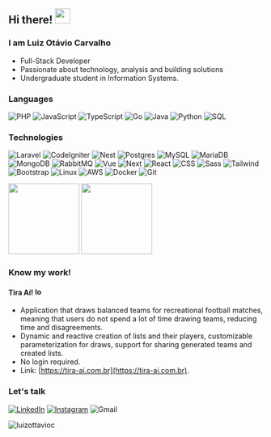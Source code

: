 ## Hi there! <img src="https://raw.githubusercontent.com/iampavangandhi/iampavangandhi/master/gifs/Hi.gif" width="30px"></h2>

### I am Luiz Otávio Carvalho
- Full-Stack Developer
- Passionate about technology, analysis and building solutions
- Undergraduate student in Information Systems.

### Languages
![PHP](https://img.shields.io/badge/-PHP-000?&logo=PHP)
![JavaScript](https://img.shields.io/badge/-JavaScript-000?&logo=JavaScript)
![TypeScript](https://img.shields.io/badge/-TypeScript-000?&logo=TypeScript)
![Go](https://img.shields.io/badge/-Go-000?&logo=Go)
![Java](https://img.shields.io/badge/-Java-000?&logo=openjdk)
![Python](https://img.shields.io/badge/-Python-000?&logo=Python)
![SQL](https://img.shields.io/badge/-SQL-000?&logo=amazonrds)

### Technologies
![Laravel](https://img.shields.io/badge/-Laravel-000?&logo=Laravel)
![CodeIgniter](https://img.shields.io/badge/-CodeIgniter-000?&logo=CodeIgniter)
![Nest](https://img.shields.io/badge/-NestJS-000?&logo=NestJS)
![Postgres](https://img.shields.io/badge/-Postgres-000?&logo=PostgreSQL)
![MySQL](https://img.shields.io/badge/-MySQL-000?&logo=MySQL)
![MariaDB](https://img.shields.io/badge/-MariaDB-000?&logo=MariaDB)
![MongoDB](https://img.shields.io/badge/-MongoDB-000?&logo=MongoDB)
![RabbitMQ](https://img.shields.io/badge/-RabbitMQ-000?&logo=RabbitMQ)
![Vue](https://img.shields.io/badge/-Vue-000?&logo=Vue.js)
![Next](https://img.shields.io/badge/-Next.js-000?&logo=Next.js)
![React](https://img.shields.io/badge/-React-000?&logo=React)
![CSS](https://img.shields.io/badge/-CSS-000?&logo=CSS3)
![Sass](https://img.shields.io/badge/-Sass-000?&logo=Sass)
![Tailwind](https://img.shields.io/badge/-Tailwind-000?&logo=TailwindCSS)
![Bootstrap](https://img.shields.io/badge/-Bootstrap-000?&logo=Bootstrap)
![Linux](https://img.shields.io/badge/-Linux-000?&logo=Linux)
![AWS](https://img.shields.io/badge/-AWS-000?&logo=AmazonWebServices)
![Docker](https://img.shields.io/badge/-Docker-000?&logo=Docker)
![Git](https://img.shields.io/badge/-Git-000?&logo=Git)  
<div>
  <img height="140em" src="https://github-readme-stats.vercel.app/api/top-langs/?username=luizottavioc&layout=compact&langs_count=10&theme=dracula&count_private=true&exclude_repo=python-concepts&size_weight=0.2&count_weight=0.5&hide=html,blade"/>
  <img height="140em" src="https://github-profile-summary-cards.vercel.app/api/cards/profile-details?username=luizottavioc&theme=dracula"/>
  <!--<img height="140em" src="https://github-readme-stats.vercel.app/api?username=luizottavioc&show_icons=true&theme=dracula&include_all_commits=true&count_private=true&rank_icon=github"/>-->
</div>

### Know my work!

#### Tira Aí! <img src="https://github.com/luizottavioc/luizottavioc/assets/89395176/67f123a4-992c-4424-b1e4-8fbb60f7f046" alt="logo-tira-ai" width="15">
- Application that draws balanced teams for recreational football matches, meaning that users do not spend a lot of time drawing teams, reducing time and disagreements.
- Dynamic and reactive creation of lists and their players, customizable parameterization for draws, support for sharing generated teams and created lists.
- No login required.
- Link: [https://tira-ai.com.br](https://tira-ai.com.br).
  

### Let's talk
[![LinkedIn](https://img.shields.io/badge/-LinkedIn-000?&logo=LinkedIn)](https://www.linkedin.com/in/luizottavioc/)
[![Instagram](https://img.shields.io/badge/-Instagram-000?&logo=Instagram)](https://www.instagram.com/luizottavioc/)
![Gmail](https://img.shields.io/badge/-luizottavio49@gmail.com-000?&logo=Gmail)

<img src="https://komarev.com/ghpvc/?username=luizottavioc" alt="luizottavioc" />
  

